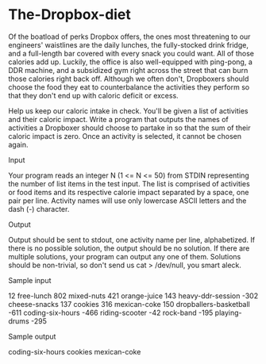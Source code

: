 The-Dropbox-diet
================

Of the boatload of perks Dropbox offers, the ones most threatening to our engineers' waistlines are the daily lunches, the fully-stocked drink fridge, and a full-length bar covered with every snack you could want. All of those calories add up. Luckily, the office is also well-equipped with ping-pong, a DDR machine, and a subsidized gym right across the street that can burn those calories right back off. Although we often don't, Dropboxers should choose the food they eat to counterbalance the activities they perform so that they don't end up with caloric deficit or excess.

Help us keep our caloric intake in check. You'll be given a list of activities and their caloric impact. Write a program that outputs the names of activities a Dropboxer should choose to partake in so that the sum of their caloric impact is zero. Once an activity is selected, it cannot be chosen again.

Input

Your program reads an integer N (1 <= N <= 50) from STDIN representing the number of list items in the test input. The list is comprised of activities or food items and its respective calorie impact separated by a space, one pair per line. Activity names will use only lowercase ASCII letters and the dash (-) character.

Output

Output should be sent to stdout, one activity name per line, alphabetized. If there is no possible solution, the output should be no solution. If there are multiple solutions, your program can output any one of them. Solutions should be non-trivial, so don't send us cat > /dev/null, you smart aleck.


Sample input 

12
free-lunch 802
mixed-nuts 421
orange-juice 143
heavy-ddr-session -302
cheese-snacks 137
cookies 316
mexican-coke 150
dropballers-basketball -611
coding-six-hours -466
riding-scooter -42
rock-band -195
playing-drums -295

Sample output
 
coding-six-hours
cookies
mexican-coke